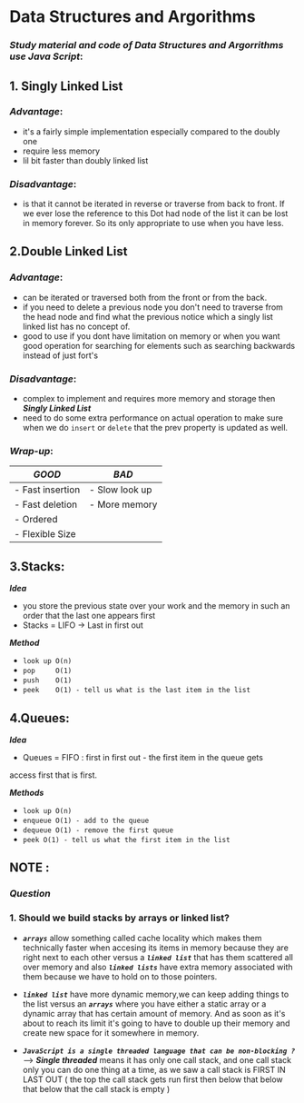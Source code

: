 # Data Structures and Argorithms

### **_Study material and code of Data Structures and Argorrithms use Java Script_**:

## 1. Singly Linked List

### _Advantage_:

- it's a fairly simple implementation especially compared to the doubly one
- require less memory
- lil bit faster than doubly linked list

### _Disadvantage_:

- is that it cannot be iterated in reverse or traverse from back to front. If we ever lose the reference to this Dot had node of the list it can be lost in memory forever. So its only appropriate to use when you have less.

## 2.Double Linked List

### _Advantage_:

- can be iterated or traversed both from the front or from the back.
- if you need to delete a previous node you don't need to traverse from the head node and find what the previous notice which a singly list linked list has no concept of.
- good to use if you dont have limitation on memory or when you want good operation for searching for elements such as searching backwards instead of just fort's

### _Disadvantage_:

- complex to implement and requires more memory and storage then **_Singly Linked List_**
- need to do some extra performance on actual operation to make sure when we do `insert` or `delete` that the prev property is updated as well.

### _Wrap-up_:


| **_GOOD_** | **_BAD_** |
| ---------------- | -------------- |
| - Fast insertion | - Slow look up |
| - Fast deletion | - More memory |
| - Ordered |
| - Flexible Size |


## 3.Stacks:

 ***Idea***
- you store the previous state over your work and the memory in such an order that the last one appears first
- Stacks = LIFO -> Last in first out 


***Method*** 

- `look up O(n)`
- `pop     O(1)`
- `push    O(1)`
- `peek    O(1) - tell us what is the last item in the list`



## 4.Queues: 

***Idea***

- Queues = FIFO : first in first out - the first item in the queue gets

access first that is first.

***Methods***

- `look up O(n)`
- `enqueue O(1) - add to the queue`
- `dequeue O(1) - remove the first queue` 
- `peek O(1) - tell us what the first item in the list`


## NOTE :

### ***Question***

### 1. Should we build stacks by arrays or linked list? 

- ***`arrays`*** allow something called cache locality which makes them technically faster when accesing its items in memory because they are right next to each other versus a ***`linked list`*** that has them scattered all over memory and also ***`linked lists`*** have extra memory associated with them because we have to hold on to those pointers.

- ***`linked list`*** have more dynamic memory,we can keep adding things to the list versus an ***`arrays`*** where you have either a static array or a dynamic array that has certain amount of memory. And as soon as it's about to reach its limit it's going to have to double up their memory and create new space for it somewhere in memory.

- ***`JavaScript is a single threaded language that can be non-blocking ?`*** 
--> ***Single threaded*** means it has only one call stack, and one call stack only you can do one thing at a time, as we saw a call stack is FIRST IN LAST OUT ( the top the call stack gets run first then below that below that below that the call stack is empty )